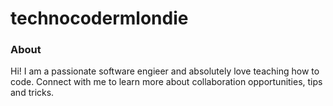 # technocodermlondie

### About

Hi! I am a passionate software engieer and absolutely love teaching how to code. Connect with me to learn more about collaboration opportunities, tips and tricks.
